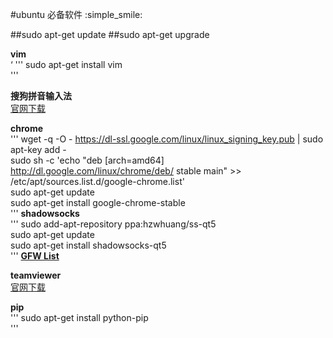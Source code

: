 #ubuntu 必备软件 
:simple_smile:

##sudo apt-get update
##sudo apt-get upgrade

**vim**<br/> ‘
'''
sudo apt-get install vim <br/>
'''

**搜狗拼音输入法**<br/>
[官网下载](http://pinyin.sogou.com/)<br/>

**chrome**<br/>
'''
wget -q -O - https://dl-ssl.google.com/linux/linux_signing_key.pub | sudo apt-key add -<br/>
sudo sh -c 'echo "deb [arch=amd64] http://dl.google.com/linux/chrome/deb/ stable main" >> /etc/apt/sources.list.d/google-chrome.list'<br/>
sudo apt-get update<br/> 
sudo apt-get install google-chrome-stable<br/>
'''
**shadowsocks**<br/> 
'''
sudo add-apt-repository ppa:hzwhuang/ss-qt5<br/>
sudo apt-get update<br/>
sudo apt-get install shadowsocks-qt5<br/>
'''
[**GFW List**](https://github.com/FelisCatus/SwitchyOmega/wiki/GFWList)<br/>


**teamviewer**<br/>
[官网下载](https://www.teamviewer.com/zhCN/)<br/>

**pip**<br/>
'''
sudo apt-get install python-pip <br/>
'''
